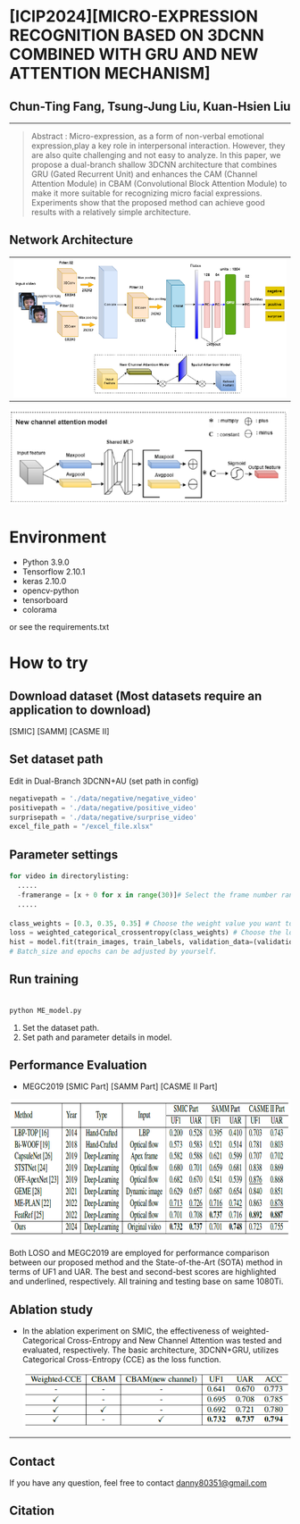 # [ICIP2024][MICRO-EXPRESSION RECOGNITION BASED ON 3DCNN COMBINED WITH GRU AND NEW ATTENTION MECHANISM]

## Chun-Ting Fang, Tsung-Jung Liu, Kuan-Hsien Liu  

***
> Abstract : Micro-expression, as a form of non-verbal emotional expression,play a key role in interpersonal interaction. However,
they are also quite challenging and not easy to analyze. In this paper, we propose a dual-branch shallow 3DCNN architecture
that combines GRU (Gated Recurrent Unit) and enhances the CAM (Channel Attention Module) in CBAM (Convolutional Block Attention Module)
> to make it more suitable for recognizing micro facial expressions. Experiments show that the
proposed method can achieve good results with a relatively simple architecture.


## Network Architecture  

<table>
  <tr>
    <td colspan="2">
  <img src = "https://github.com/dannyFan-0201/ICIP_2024/blob/main/img/architecture.PNG" alt="CMFNet" width="800"> </td>  
  </tr>
  </table>
  <img src = "https://github.com/dannyFan-0201/ICIP_2024/blob/main/img/CBAM.PNG" alt="CMFNet" width="500">


# Environment
- Python 3.9.0
- Tensorflow 2.10.1
- keras	2.10.0
- opencv-python	
- tensorboard	
- colorama
  
or see the requirements.txt

# How to try

## Download dataset (Most datasets require an application to download)
[SMIC] [SAMM] [CASME II]

## Set dataset path

Edit in Dual-Branch 3DCNN+AU (set path in config)

```python
negativepath = './data/negative/negative_video'
positivepath = './data/negative/positive_video'
surprisepath = './data/negative/surprise_video'
excel_file_path = "/excel_file.xlsx"

```

## Parameter settings

```python
for video in directorylisting:
  .....
  -framerange = [x + 0 for x in range(30)]# Select the frame number range to enter.
  .....

class_weights = [0.3, 0.35, 0.35] # Choose the weight value you want to give(negative/positive/surprise).
loss = weighted_categorical_crossentropy(class_weights) # Choose the loss function to use.
hist = model.fit(train_images, train_labels, validation_data=(validation_images, validation_labels), callbacks=callbacks_list, batch_size=8, epochs=200, shuffle=True)
# Batch_size and epochs can be adjusted by yourself.

```

## Run training
```python

python ME_model.py 

```
1. Set the dataset path.
2. Set path and parameter details in model.
   
## Performance Evaluation

- MEGC2019 [SMIC Part] [SAMM Part] [CASME II Part]

<img src="https://github.com/dannyFan-0201/ICIP_2024/blob/main/img/performance.PNG" width="1000" height="250">

Both LOSO and MEGC2019 are employed for performance comparison between our proposed method and the
State-of-the-Art (SOTA) method in terms of UF1 and UAR. The best and second-best scores are highlighted and underlined,
respectively.
All training and testing base on same 1080Ti.

## Ablation study

- In the ablation experiment on SMIC, the effectiveness of weighted-Categorical Cross-Entropy and New Channel
  Attention was tested and evaluated, respectively. The basic architecture, 3DCNN+GRU, utilizes Categorical Cross-Entropy (CCE) as the loss function.
  
  <img src="https://github.com/dannyFan-0201/ICIP_2024/blob/main/img/ab.PNG" width="500" height="100">

---
## Contact
If you have any question, feel free to contact danny80351@gmail.com

## Citation
```

